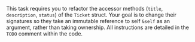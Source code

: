 This task requires you to refactor the accessor methods (`title`, `description`, `status`) of the `Ticket` struct. 
Your goal is to change their signatures so they take an immutable reference to self `&self` as an argument, rather than taking ownership. 
All instructions are detailed in the `TODO` comment within the code.